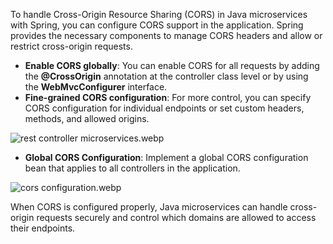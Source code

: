 To handle Cross-Origin Resource Sharing (CORS) in Java microservices with Spring, you can configure CORS support in the application. Spring provides the necessary components to manage CORS headers and allow or restrict cross-origin requests.

- **Enable CORS globally**: You can enable CORS for all requests by adding the **@CrossOrigin** annotation at the controller class level or by using the **WebMvcConfigurer** interface.
- **Fine-grained CORS configuration**: For more control, you can specify CORS configuration for individual endpoints or set custom headers, methods, and allowed origins.

![rest controller microservices.webp](https://images.prismic.io/turing/658bfc28531ac2845a26f359_rest_controller_microservices_8f5a32453d.webp?auto=format,compress)

- **Global CORS Configuration**: Implement a global CORS configuration bean that applies to all controllers in the application.

![cors configuration.webp](https://images.prismic.io/turing/658bfc29531ac2845a26f35a_cors_configuration_4f5fc22983.webp?auto=format,compress)

When CORS is configured properly, Java microservices can handle cross-origin requests securely and control which domains are allowed to access their endpoints.